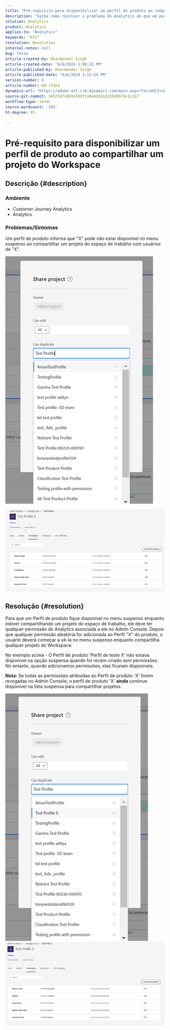 ```yaml
---
title: "Pré-requisito para disponibilizar um perfil de produto ao compartilhar um projeto do espaço de trabalho"
description: "Saiba como resolver o problema do Analytics em que um perfil de produto pode não estar disponível na lista suspensa ao compartilhar um projeto do espaço de trabalho."
solution: Analytics
product: Analytics
applies-to: "Analytics"
keywords: “KCS”
resolution: Resolution
internal-notes: null
bug: false
article-created-by: Dharmender Singh
article-created-date: "6/6/2024 1:08:22 PM"
article-published-by: Dharmender Singh
article-published-date: "6/6/2024 1:12:24 PM"
version-number: 8
article-number: KA-17163
dynamics-url: "https://adobe-ent.crm.dynamics.com/main.aspx?forceUCI=1&pagetype=entityrecord&etn=knowledgearticle&id=580512d7-0524-ef11-840a-6045bd08369f"
source-git-commit: 3452347a9b91509f2a9a63d316159d057bc2c1b7
workflow-type: tm+mt
source-wordcount: '195'
ht-degree: 4%

---
```


# Pré-requisito para disponibilizar um perfil de produto ao compartilhar um projeto do Workspace

## Descrição {#description}


### <b>Ambiente</b>

- Customer Journey Analytics
- Analytics




### <b>Problemas/Sintomas</b>

Um perfil de produto informa que &quot;X&quot; pode não estar disponível no menu suspenso ao compartilhar um projeto do espaço de trabalho com usuários de &quot;X&quot;.



![](assets/___820512d7-0524-ef11-840a-6045bd08369f___.png)

![](assets/___8a0512d7-0524-ef11-840a-6045bd08369f___.png)


## Resolução {#resolution}


Para que um Perfil de produto fique disponível no menu suspenso enquanto estiver compartilhando um projeto do espaço de trabalho, ele deve ter qualquer permissão do Analytics associada a ele no Admin Console. Depois que qualquer permissão aleatória for adicionada ao Perfil &quot;X&quot; do produto, o usuário deverá começar a vê-la no menu suspenso enquanto compartilha qualquer projeto do Workspace.

No exemplo acima - O Perfil de produto &#39;Perfil de teste X&#39; não estava disponível na opção suspensa quando foi recém-criado sem permissões. No entanto, quando adicionamos permissões, elas ficaram disponíveis.

<b>Nota:</b> Se todas as permissões atribuídas ao Perfil de produto &#39;X&#39; forem revogadas no Admin Console, o perfil de produto &#39;X&#39; <b>ainda </b>continue disponível na lista suspensa para compartilhar projetos.

![](assets/30693c56-ceef-eb11-bacb-0022480a5901.png)     ![](assets/c4b23919-ceef-eb11-bacb-0022480a5901.png)
